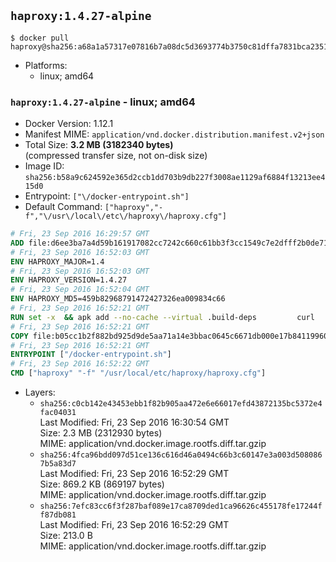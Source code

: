 ## `haproxy:1.4.27-alpine`

```console
$ docker pull haproxy@sha256:a68a1a57317e07816b7a08dc5d3693774b3750c81dffa7831bca23519aad973e
```

-	Platforms:
	-	linux; amd64

### `haproxy:1.4.27-alpine` - linux; amd64

-	Docker Version: 1.12.1
-	Manifest MIME: `application/vnd.docker.distribution.manifest.v2+json`
-	Total Size: **3.2 MB (3182340 bytes)**  
	(compressed transfer size, not on-disk size)
-	Image ID: `sha256:b58a9c624592e365d2ccb1dd703b9db227f3008ae1129af6884f13213ee415d0`
-	Entrypoint: `["\/docker-entrypoint.sh"]`
-	Default Command: `["haproxy","-f","\/usr\/local\/etc\/haproxy\/haproxy.cfg"]`

```dockerfile
# Fri, 23 Sep 2016 16:29:57 GMT
ADD file:d6ee3ba7a4d59b161917082cc7242c660c61bb3f3cc1549c7e2dfff2b0de7104 in / 
# Fri, 23 Sep 2016 16:52:03 GMT
ENV HAPROXY_MAJOR=1.4
# Fri, 23 Sep 2016 16:52:03 GMT
ENV HAPROXY_VERSION=1.4.27
# Fri, 23 Sep 2016 16:52:04 GMT
ENV HAPROXY_MD5=459b82968791472427326ea009834c66
# Fri, 23 Sep 2016 16:52:21 GMT
RUN set -x 	&& apk add --no-cache --virtual .build-deps 		curl 		gcc 		libc-dev 		linux-headers 		make 		openssl-dev 		pcre-dev 		zlib-dev 	&& curl -SL "http://www.haproxy.org/download/${HAPROXY_MAJOR}/src/haproxy-${HAPROXY_VERSION}.tar.gz" -o haproxy.tar.gz 	&& echo "${HAPROXY_MD5}  haproxy.tar.gz" | md5sum -c 	&& mkdir -p /usr/src 	&& tar -xzf haproxy.tar.gz -C /usr/src 	&& mv "/usr/src/haproxy-$HAPROXY_VERSION" /usr/src/haproxy 	&& rm haproxy.tar.gz 	&& make -C /usr/src/haproxy 		TARGET=linux2628 		USE_PCRE=1 PCREDIR= 		USE_OPENSSL=1 		USE_ZLIB=1 		all 		install-bin 	&& mkdir -p /usr/local/etc/haproxy 	&& cp -R /usr/src/haproxy/examples/errorfiles /usr/local/etc/haproxy/errors 	&& rm -rf /usr/src/haproxy 	&& runDeps="$( 		scanelf --needed --nobanner --recursive /usr/local 			| awk '{ gsub(/,/, "\nso:", $2); print "so:" $2 }' 			| sort -u 			| xargs -r apk info --installed 			| sort -u 	)" 	&& apk add --virtual .haproxy-rundeps $runDeps 	&& apk del .build-deps
# Fri, 23 Sep 2016 16:52:21 GMT
COPY file:b05cc1b2f882bd925d9de5aa71a14e3bbac0645c6671db000e17b84119960d72 in / 
# Fri, 23 Sep 2016 16:52:21 GMT
ENTRYPOINT ["/docker-entrypoint.sh"]
# Fri, 23 Sep 2016 16:52:22 GMT
CMD ["haproxy" "-f" "/usr/local/etc/haproxy/haproxy.cfg"]
```

-	Layers:
	-	`sha256:c0cb142e43453ebb1f82b905aa472e6e66017efd43872135bc5372e4fac04031`  
		Last Modified: Fri, 23 Sep 2016 16:30:54 GMT  
		Size: 2.3 MB (2312930 bytes)  
		MIME: application/vnd.docker.image.rootfs.diff.tar.gzip
	-	`sha256:4fca96bdd097d51ce136c616d46a0494c66b3c60147e3a003d5080867b5a83d7`  
		Last Modified: Fri, 23 Sep 2016 16:52:29 GMT  
		Size: 869.2 KB (869197 bytes)  
		MIME: application/vnd.docker.image.rootfs.diff.tar.gzip
	-	`sha256:7efc83cc6f3f287baf089e17ca8709ded1ca96626c455178fe17244ff87db081`  
		Last Modified: Fri, 23 Sep 2016 16:52:29 GMT  
		Size: 213.0 B  
		MIME: application/vnd.docker.image.rootfs.diff.tar.gzip
